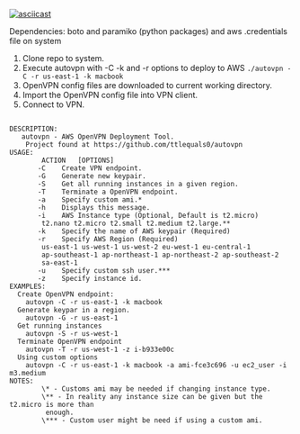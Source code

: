 [![asciicast](https://asciinema.org/a/40608.png)](https://asciinema.org/a/40608)

Dependencies: boto and paramiko (python packages) and aws .credentials file on system

1. Clone repo to system.
2. Execute autovpn with -C -k and -r options to deploy to AWS
	`./autovpn -C -r us-east-1 -k macbook`
3. OpenVPN config files are downloaded to current working directory.
4. Import the OpenVPN config file into VPN client.
5. Connect to VPN.

<pre><code>
DESCRIPTION:
   autovpn - AWS OpenVPN Deployment Tool.
	Project found at https://github.com/ttlequals0/autovpn
USAGE:
        ACTION	 [OPTIONS]
       -C    Create VPN endpoint.
       -G    Generate new keypair.
       -S    Get all running instances in a given region.
       -T    Terminate a OpenVPN endpoint. 
       -a    Specify custom ami.*             
       -h    Displays this message.
       -i    AWS Instance type (Optional, Default is t2.micro)
		t2.nano t2.micro t2.small t2.medium t2.large.**
       -k    Specify the name of AWS keypair (Required)
       -r    Specify AWS Region (Required)
		us-east-1 us-west-1 us-west-2 eu-west-1 eu-central-1
		ap-southeast-1 ap-northeast-1 ap-northeast-2 ap-southeast-2
		sa-east-1 
       -u    Specify custom ssh user.***      
       -z    Specify instance id.	 
EXAMPLES:
  Create OpenVPN endpoint:
	autovpn -C -r us-east-1 -k macbook
  Generate keypar in a region.
	autovpn -G -r us-east-1
  Get running instances
	autovpn -S -r us-west-1
  Terminate OpenVPN endpoint
	autovpn -T -r us-west-1 -z i-b933e00c
  Using custom options
    autovpn -C -r us-east-1 -k macbook -a ami-fce3c696 -u ec2_user -i m3.medium
NOTES:
        \* - Customs ami may be needed if changing instance type.
       	\** - In reality any instance size can be given but the t2.micro is more than 
       	 enough.
        \*** - Custom user might be need if using a custom ami.        

</pre></code>
